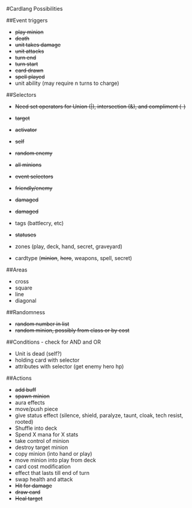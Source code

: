 #Cardlang Possibilities

##Event triggers
* ~~play minion~~
* ~~death~~
* ~~unit takes damage~~
* ~~unit attacks~~
* ~~turn end~~
* ~~turn start~~
* ~~card drawn~~
* ~~spell played~~
* unit ability (may require n turns to charge)

##Selectors
* ~~Need set operators for Union (|), intersection (&), and compliment (-)~~
* ~~target~~
* ~~activator~~
* ~~self~~
* ~~random enemy~~
* ~~all minions~~
* ~~event selectors~~
* ~~friendly/enemy~~
* ~~damaged~~
* ~~damaged~~

* tags (battlecry, etc)
* ~~statuses~~
* zones (play, deck, hand, secret, graveyard)
* cardtype (~~minion~~, ~~hero~~, weapons, spell, secret)

##Areas
* cross
* square
* line
* diagonal

##Randomness
* ~~random number in list~~
* ~~random minion, possibly from class or by cost~~

##Conditions - check for AND and OR
* Unit is dead (self?)
* holding card with selector
* attributes with selector (get enemy hero hp)


##Actions
* ~~add buff~~
* ~~spawn minion~~
* aura effects
* move/push piece
* give status effect (silence, shield, paralyze, taunt, cloak, tech resist, rooted)
* Shuffle into deck
* Spend X mana for X stats
* take control of minion
* destroy target minion
* copy minion (into hand or play)
* move minion into play from deck
* card cost modification
* effect that lasts till end of turn
* swap health and attack
* ~~Hit for damage~~
* ~~draw card~~
* ~~Heal target~~